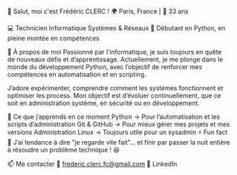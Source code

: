 👋 Salut, moi c'est Frédéric CLERC !
🌍 Paris, France | 🎂 33 ans

💻 Technicien Informatique Systèmes & Réseaux
🐍 Débutant en Python, en pleine montée en compétences

🚀 À propos de moi
Passionné par l'informatique, je suis toujours en quête de nouveaux défis et d’apprentissage. Actuellement, je me plonge dans le monde du développement Python, avec l’objectif de renforcer mes compétences en automatisation et en scripting.

J’adore expérimenter, comprendre comment les systèmes fonctionnent et optimiser les process. Mon objectif est d’évoluer continuellement, que ce soit en administration système, en sécurité ou en développement.

🎯 Ce que j’apprends en ce moment
Python → Pour l’automatisation et les scripts d’administration
Git & GitHub → Pour mieux gérer mes projets et mes versions
Administration Linux → Toujours utile pour un sysadmin
⚡ Fun fact
🔧 J’ai tendance à dire "je regarde vite fait"… et finir par passer la nuit entière à résoudre un problème technique ! 😆

📫 Me contacter
📩 frederic.clerc.fc@gmail.com
🔗 LinkedIn

